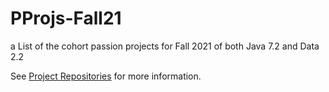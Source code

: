 # PProjs-Fall21
a List of the cohort passion projects for Fall 2021 of both Java 7.2 and Data 2.2

See [Project Repositories](./ProjectRepos.md) for more information.
